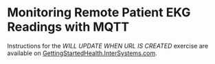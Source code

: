 # Monitoring Remote Patient EKG Readings with MQTT 

Instructions for the *WILL UPDATE WHEN URL IS CREATED* exercise are available on [GettingStartedHealth.InterSystems.com](https://gettingstartedhealth.intersystems.com/).

